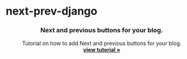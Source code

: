# next-prev-django

<p align="center">
    

  <h3 align="center">Next and previous buttons for your blog.</h3>

  <p align="center">
    Tutorial on how to add Next and previous buttons for your blog.
    <br />
    <a href="https://www.thedjangoguy.com/documents/next-and-previous-buttons-in-your-blog/"><strong>view tutorial »</strong></a>
    <br />
  </p>
</p>
